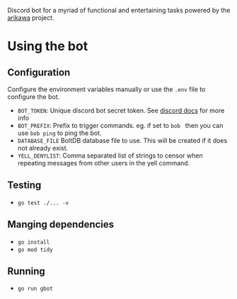 Discord bot for a myriad of functional and entertaining tasks powered by the [arikawa](https://github.com/diamondburned/arikawa/tree/master) project.

# Using the bot

## Configuration
Configure the environment variables manually or use the `.env` file to configure the bot.
- `BOT_TOKEN`: Unique discord bot secret token. See [discord docs](https://discord.com/developers/docs/topics/oauth2) for more info
- `BOT_PREFIX`: Prefix to trigger commands. eg. if set to `bob ` then you can use `bob ping` to ping the bot.
- `DATABASE_FILE` BoltDB database file to use. This will be created if it does not already exist.
- `YELL_DENYLIST`: Comma separated list of strings to censor when repeating messages from other users in the yell command.

## Testing
- `go test ./... -v`

## Manging dependencies
- `go install`
- `go mod tidy`

## Running
- `go run gbot`
